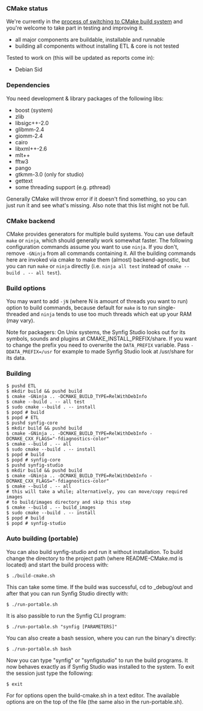 ### CMake status

We're currently in the [process of switching to CMake build system][cmake] and
you're welcome to take part in testing and improving it.

- all major components are buildable, installable and runnable
- building all components without installing ETL & core is not tested

Tested to work on (this will be updated as reports come in):

- Debian Sid


### Dependencies

You need development & library packages of the following libs:

- boost (system)
- zlib
- libsigc++-2.0
- glibmm-2.4
- giomm-2.4
- cairo
- libxml++-2.6
- mlt++
- fftw3
- pango
- gtkmm-3.0 (only for studio)
- gettext
- some threading support (e.g. pthread)

Generally CMake will throw error if it doesn't find something, so you can just
run it and see what's missing. Also note that this list might not be full.


### CMake backend

CMake provides generators for multiple build systems. You can use default `make`
or `ninja`, which should generally work somewhat faster. The following
configuration commands assume you want to use `ninja`. If you don't, remove
`-GNinja` from all commands containing it. All the building commands here are
invoked via cmake to make them (almost) backend-agnostic, but you can run `make`
or `ninja` directly (i.e.
`ninja all test` instead of `cmake --build . -- all test`).

### Build options

You may want to add `-jN` (where N is amount of threads you want to run) option
to build commands, because default for `make` is to run single-threaded and
`ninja` tends to use too much threads which eat up your RAM (may vary).

Note for packagers:
On Unix systems, the Synfig Studio looks out for its symbols, sounds and plugins at CMAKE_INSTALL_PREFIX/share.
If you want to change the prefix you need to overwrite the `DATA_PREFIX` variable.
Pass `-DDATA_PREFIX=/usr` for example to made Synfig Studio look at /usr/share for its data.

### Building

```
$ pushd ETL
$ mkdir build && pushd build
$ cmake -GNinja .. -DCMAKE_BUILD_TYPE=RelWithDebInfo
$ cmake --build . -- all test
$ sudo cmake --build . -- install
$ popd # build
$ popd # ETL
$ pushd synfig-core
$ mkdir build && pushd build
$ cmake -GNinja .. -DCMAKE_BUILD_TYPE=RelWithDebInfo -DCMAKE_CXX_FLAGS="-fdiagnostics-color"
$ cmake --build . -- all
$ sudo cmake --build . -- install
$ popd # build
$ popd # synfig-core
$ pushd synfig-studio
$ mkdir build && pushd build
$ cmake -GNinja .. -DCMAKE_BUILD_TYPE=RelWithDebInfo -DCMAKE_CXX_FLAGS="-fdiagnostics-color"
$ cmake --build . -- all
# this will take a while; alternatively, you can move/copy required images
# to build/images directory and skip this step
$ cmake --build . -- build_images
$ sudo cmake --build . -- install
$ popd # build
$ popd # synfig-studio
```

### Auto building (portable)
You can also build synfig-studio and run it without installation.
To build change the directory to the project path (where README-CMake.md is located) and start the build process with:
```
$ ./build-cmake.sh
```

This can take some time.
If the build was successful, cd to _debug/out and after that you can run Synfig Studio directly with:
```
$ ./run-portable.sh
```

It is also passible to run the Synfig CLI program:
```
$ ./run-portable.sh "synfig [PARAMETERS]"
```

You can also create a bash session, where you can run the binary's directly:
```
$ ./run-portable.sh bash
```

Now you can type "synfig" or "synfigstudio" to run the build programs. It now behaves exactly as if Synfig Studio was installed to the system.
To exit the session just type the following:
```
$ exit
```

For for options open the build-cmake.sh in a text editor.
The available options are on the top of the file (the same also in the run-portable.sh).

[cmake]:        https://github.com/synfig/synfig/issues/279
